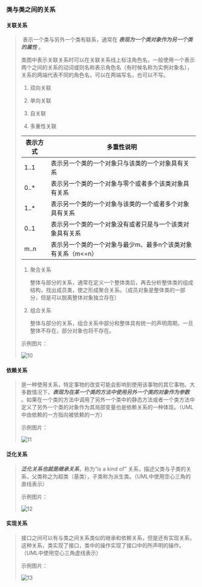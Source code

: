 ### 类与类之间的关系

#### 关联关系

> ​	表示一个类与另外一个类有联系，通常在 ***表现为一个类对象作为另一个类的属性*** 。
>
> ​	类图中表示关联关系时可以在关联关系线上标注角色名，一般使用一个表示两个之间的关系的动词或则名称表示角色名（有时候名称为实例对象名），关系的两端代表不同的角色名，可以在两端写名，也可以不写。
>
> 1. 双向关联
>
> 2. 单向关联
>
> 3. 自关联
>
> 4. 多重性关联
>
> | 表示方式 | 多重性说明                                                   |
> | -------- | ------------------------------------------------------------ |
> | 1..1     | 表示另一个类的一个对象只与该类的一个对象具有关系             |
> | 0..*     | 表示另一个类的一个对象与零个或者多个该类对象具有关系         |
> | 1..*     | 表示另一个类的一个对象与该类的一个或者多个对象具有关系       |
> | 0..1     | 表示另一个类的一个对象没有或者只是与一个该类对象具有关系     |
> | m..n     | 表示另一个类的一个对象与最少m、最多n个该类对象有关系（m<=n） |
>
> 1. 聚合关系
>
>    整体与部分的关系，通常在定义一个整体类后，再去分析整体类的组成结构，找出成员类，使之形成聚合关系。（成员对象是整体类的一部分，但是可以脱离整体对象独立存在）
>
> 2. 组合关系
>
>    整体与部分的关系，组合关系中部分和整体具有统一的声明周期，一旦整体不存在，部分对象也将不存在。
>
> 示例图片：
>
> ![10](https://github.com/LQ55/notes/blob/master/%E4%BB%93%E5%BA%93%E5%9B%BE%E5%BA%93/10.png)

#### 依赖关系

> ​	是一种使用关系，特定事物的改变可能会影响到使用该事物的其它事物。大多数情况下，***表现为在某一个类的方法中使用另外一个类的对象作为参数*** 。如果在一个类的方法中调用了另外一个类中的静态方法或者一个类方法中定义了另外一个类的对象作为其局部变量也是依赖关系的一种体现。（UML中由依赖的一方指向被依赖的一方）
>
> 示例图片：
>
> ![11](https://github.com/LQ55/notes/blob/master/%E4%BB%93%E5%BA%93%E5%9B%BE%E5%BA%93/11.png)

#### 泛化关系

> ***泛化关系也就是继承关系***，称为“is a kind of” 关系，描述父类与子类的关系，父类称之为超类（基类），子类称为派生类。（UML中使用空心三角的直线表示）
>
> 示例图片：
>
> ![12](https://github.com/LQ55/notes/blob/master/%E4%BB%93%E5%BA%93%E5%9B%BE%E5%BA%93/12.png)

#### 实现关系

> 接口之间可以有与类之间关系类似的继承和依赖关系，但是还有实现关系，这种关系，类实现了接口，类中的操作实现了接口中的所声明的操作。（UML中使用空心三角虚线表示）
>
> 示例图片：
>
> ![13](https://github.com/LQ55/notes/blob/master/%E4%BB%93%E5%BA%93%E5%9B%BE%E5%BA%93/13.png)



